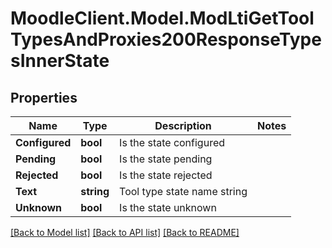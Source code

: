 # MoodleClient.Model.ModLtiGetToolTypesAndProxies200ResponseTypesInnerState

## Properties

Name | Type | Description | Notes
------------ | ------------- | ------------- | -------------
**Configured** | **bool** | Is the state configured | 
**Pending** | **bool** | Is the state pending | 
**Rejected** | **bool** | Is the state rejected | 
**Text** | **string** | Tool type state name string | 
**Unknown** | **bool** | Is the state unknown | 

[[Back to Model list]](../README.md#documentation-for-models) [[Back to API list]](../README.md#documentation-for-api-endpoints) [[Back to README]](../README.md)


